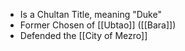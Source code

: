 - Is a Chultan Title, meaning "Duke"
- Former Chosen of [[Ubtao]] ([[Bara]])
- Defended the [[City of Mezro]]